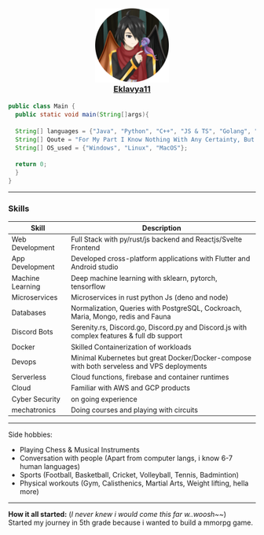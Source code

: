 <a href="link">
    <h3 align="center">
        <img src="./assets/Eklavya11.png" length="150" width="150"><br>
        <bold>Eklavya11</bold>
    </h3>
</a>

```java
public class Main {
  public static void main(String[]args){
  
  String[] languages = {"Java", "Python", "C++", "JS & TS", "Golang", "Rust", "Dart", "Bash", "Solidity"};
  String[] Qoute = "For My Part I Know Nothing With Any Certainty, But The Sight of Stars Makes Me Dream";         
  String[] OS_used = {"Windows", "Linux", "MacOS"};
  
  return 0;
  }
}

``` 

-----------

### Skills

| Skill | Description |
| ----- | ----------- |
| Web Development | Full Stack with py/rust/js backend and Reactjs/Svelte Frontend
| App Development | Developed cross-platform applications with Flutter and Android studio |
| Machine Learning | Deep machine learning with sklearn, pytorch, tensorflow |
| Microservices | Microservices in rust python Js (deno and node) |
| Databases | Normalization, Queries with PostgreSQL, Cockroach,  Maria, Mongo, redis and Fauna |
| Discord Bots | Serenity.rs, Discord.go, Discord.py and Discord.js with complex features & full db support |
| Docker | Skilled Containerization of workloads |
| Devops | Minimal Kubernetes but great Docker/Docker-compose with both serveless and VPS deployments |
| Serverless | Cloud functions, firebase and container runtimes |
| Cloud | Familiar with AWS and GCP products |
| Cyber Security | on going experience |
| mechatronics | Doing courses and playing with circuits |
-----

Side hobbies:
- Playing Chess & Musical Instruments
- Conversation with people (Apart from computer langs, i know 6-7 human languages)
- Sports (Football, Basketball, Cricket, Volleyball, Tennis, Badmintion)
- Physical workouts (Gym, Calisthenics, Martial Arts, Weight lifting, hella more)
-----------
**How it all started:** (*I never knew i would come this far w..woosh~~*) <br> 
Started my journey in 5th grade because i wanted to build a mmorpg game.
